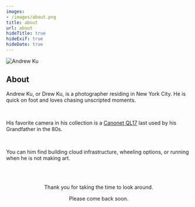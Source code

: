 ```yaml
---
images:
- /images/about.png
title: about
url: about
hideTitle: true
hideExif: true
hideDate: true
---
```


![Andrew Ku](/about.jpg)

## About

Andrew Ku, or Drew Ku, is a photographer residing in New York City. He is quick on foot and loves chasing unscripted moments.

<br>

His favorite camera in his collection is a <a href="https://en.wikipedia.org/wiki/Canonet_G-III_QL17/" target="_blank" rel="noopener noreferrer">Canonet QL17</a> last used by his Grandfather in the 80s.

<br>

You can him find building cloud infrastructure, wheeling options, or running when he is not making art.


<br>
<br>

<div align="center">
	<p>
        Thank you for taking the time to look around. 
	</p>
	<p>
		Please come back soon.
	</p>
</div>
